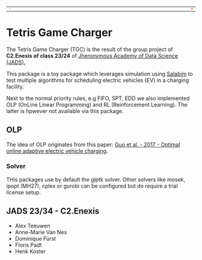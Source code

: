 <table style="width:100%; border:0;">
    <tr>
        <td style="width:10%;">
            <img src="https://github.com/Fpadt/tgc/blob/main/src/tgc_jads_2324/TGC_tran.png" alt="Tetris Game Charger - created by chatGPT" style="width:15%;; float:left;">
        </td>
        <td style="width:80%;"></td>
        <td style="width:10%;">
            <img src="https://github.com/Fpadt/tgc/blob/main/src/tgc_jads_2324/Enexis_JADS.png" alt="JADS_2324-C2.Enexis" style="width:15%; float:right;">
        </td>
    </tr>
</table>

# Tetris Game Charger

The Tetris Game Charger (TGC) is the result of the group project of **C2.Enexis of class 23/24** of [Jheronymous Academy of Data Science (JADS).](https://www.jads.nl/education/data-science-and-ai-for-professionals/)

This package is a toy package which leverages simulation using [Salabim](https://www.salabim.org/) to test multiple algorithms for scheduling electric vehicles (EV) in a charging facility.

Next to the normal priority rules, e.g FIFO, SPT, EDD we also implemented OLP (OnLine Linear Programming) and RL (Reinforcement Learning). The latter is hpwever not available via this package.

## OLP
The idea of OLP originates from this paper: 
[Guo et al. - 2017 - Optimal online adaptive electric vehicle charging](http://netlab.caltech.edu/assets/publications/Guo-2017-OLP.pdf).

### Solver
THis packages use by default the glptk solver. Other solvers like mosek, ipopt (MH27), cplex or gurobi can be configured but do require a trial license setup.

## JADS 23/34 - C2.Enexis

- Alex Teeuwen
- Anne-Marie Van Nes
- Dominique Fürst
- Floris Padt
- Henk Koster